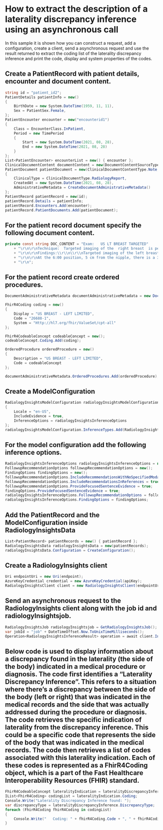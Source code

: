 # How to extract the description of a laterality discrepancy inference using an asynchronous call

In this sample it is shown how you can construct a request, add a configuration, create a client, send a asynchronous request and use the result returned to extract the coding list of the laterality discrepancy inference and print the code, display and system properties of the codes.

## Create a PatientRecord with patient details, encounter and document content.

```C# Snippet:Laterality_Discrepancy_Async_Tests_Samples_CreatePatientRecord
string id = "patient_id2";
PatientDetails patientInfo = new()
{
    BirthDate = new System.DateTime(1959, 11, 11),
    Sex = PatientSex.Female,
};
PatientEncounter encounter = new("encounterid1")
{
    Class = EncounterClass.InPatient,
    Period = new TimePeriod
    {
        Start = new System.DateTime(2021, 08, 28),
        End = new System.DateTime(2021, 08, 28)
    }
};
List<PatientEncounter> encounterList = new() { encounter };
ClinicalDocumentContent documentContent = new(DocumentContentSourceType.Inline, DOC_CONTENT);
PatientDocument patientDocument = new(ClinicalDocumentContentType.Note, "doc2", documentContent)
{
    ClinicalType = ClinicalDocumentType.RadiologyReport,
    CreatedAt = new System.DateTime(2021, 08, 28),
    AdministrativeMetadata = CreateDocumentAdministrativeMetadata()
};
PatientRecord patientRecord = new(id);
patientRecord.Details = patientInfo;
patientRecord.Encounters.Add(encounter);
patientRecord.PatientDocuments.Add(patientDocument);
```

## For the patient record document specify the following document content.
```C# Snippet:Laterality_Discrepancy_Async_Tests_Samples_Doc_Content
private const string DOC_CONTENT = "Exam:   US LT BREAST TARGETED"
    + "\r\n\r\nTechnique:  Targeted imaging of the  right breast  is performed."
    + "\r\n\r\nFindings:\\r\\n\\r\\nTargeted imaging of the left breast is performed from the 6:00 to the 9:00 position.  "
    + "\r\n\r\nAt the 6:00 position, 5 cm from the nipple, there is a 3 x 2 x 4 mm minimally hypoechoic mass with a peripheral calcification. This may correspond to the mammographic finding. No other cystic or solid masses visualized."
    + "\r\n";
```

## For the patient record create ordered procedures.
```C# Snippet:Laterality_Discrepancy_Async_Tests_Samples_CreateDocumentAdministrativeMetadata
DocumentAdministrativeMetadata documentAdministrativeMetadata = new DocumentAdministrativeMetadata();

FhirR4Coding coding = new()
{
    Display = "US BREAST - LEFT LIMITED",
    Code = "26688-1",
    System = "Http://hl7.org/fhir/ValueSet/cpt-all"
};

FhirR4CodeableConcept codeableConcept = new();
codeableConcept.Coding.Add(coding);

OrderedProcedure orderedProcedure = new()
{
    Description = "US BREAST - LEFT LIMITED",
    Code = codeableConcept
};

documentAdministrativeMetadata.OrderedProcedures.Add(orderedProcedure);
```

## Create a ModelConfiguration

```C# Snippet:Laterality_Discrepancy_Async_Tests_Samples_CreateModelConfiguration
RadiologyInsightsModelConfiguration radiologyInsightsModelConfiguration = new()
{
    Locale = "en-US",
    IncludeEvidence = true,
    InferenceOptions = radiologyInsightsInferenceOptions
};
radiologyInsightsModelConfiguration.InferenceTypes.Add(RadiologyInsightsInferenceType.LateralityDiscrepancy);
```

## For the model configuration add the following inference options.
```C# Snippet:Laterality_Discrepancy_Async_Tests_Samples_CreateRadiologyInsightsInferenceOptions
RadiologyInsightsInferenceOptions radiologyInsightsInferenceOptions = new();
FollowupRecommendationOptions followupRecommendationOptions = new();
FindingOptions findingOptions = new();
followupRecommendationOptions.IncludeRecommendationsWithNoSpecifiedModality = true;
followupRecommendationOptions.IncludeRecommendationsInReferences = true;
followupRecommendationOptions.ProvideFocusedSentenceEvidence = true;
findingOptions.ProvideFocusedSentenceEvidence = true;
radiologyInsightsInferenceOptions.FollowupRecommendationOptions = followupRecommendationOptions;
radiologyInsightsInferenceOptions.FindingOptions = findingOptions;
```

## Add the PatientRecord and the ModelConfiguration inside RadiologyInsightsData

```C# Snippet:Laterality_Discrepancy_Async_Tests_Samples_AddRecordAndConfiguration
List<PatientRecord> patientRecords = new() { patientRecord };
RadiologyInsightsData radiologyInsightsData = new(patientRecords);
radiologyInsightsData.Configuration = CreateConfiguration();
```

## Create a RadiologyInsights client

```C# Snippet:Laterality_Discrepancy_Async_Tests_Samples_CreateClient
Uri endpointUri = new Uri(endpoint);
AzureKeyCredential credential = new AzureKeyCredential(apiKey);
RadiologyInsightsClient client = new RadiologyInsightsClient(endpointUri, credential);
```

## Send an asynchronous request to the RadiologyInsights client along with the job id and radiologyInsightsjob.

```C# Snippet:Laterality_Discrepancy_Async_Tests_Samples_synccall
RadiologyInsightsJob radiologyInsightsjob = GetRadiologyInsightsJob();
var jobId = "job" + DateTimeOffset.Now.ToUnixTimeMilliseconds();
Operation<RadiologyInsightsInferenceResult> operation = await client.InferRadiologyInsightsAsync(WaitUntil.Completed, jobId, radiologyInsightsjob);
```

## Below code is used to display information about a discrepancy found in the laterality (the side of the body) indicated in a medical procedure or diagnosis. The code first identifies a “Laterality Discrepancy Inference”. This refers to a situation where there’s a discrepancy between the side of the body (left or right) that was indicated in the medical records and the side that was actually addressed during the procedure or diagnosis. The code retrieves the specific indication of laterality from the discrepancy inference. This could be a specific code that represents the side of the body that was indicated in the medical records. The code then retrieves a list of codes associated with this laterality indication. Each of these codes is represented as a FhirR4Coding object, which is a part of the Fast Healthcare Interoperability Resources (FHIR) standard.

```C# Snippet:Laterality_Discrepancy_Async_Tests_Samples_LateralityDiscrepancyInference
FhirR4CodeableConcept lateralityIndication = lateralityDiscrepancyInference.LateralityIndication;
IList<FhirR4Coding> codingList = lateralityIndication.Coding;
Console.Write("Laterality Discrepancy Inference found: ");
var discrepancyType = lateralityDiscrepancyInference.DiscrepancyType;
foreach (FhirR4Coding fhirR4Coding in codingList)
{
    Console.Write("   Coding: " + fhirR4Coding.Code + ", " + fhirR4Coding.Display + " (" + fhirR4Coding.System + "), type: " + discrepancyType);
}
```
